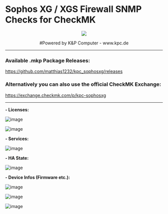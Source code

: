 # Sophos XG / XGS Firewall SNMP Checks for CheckMK
<p align="center"><img src="https://user-images.githubusercontent.com/5358267/235710289-c05aa5bb-3394-4c94-8ce0-1f0ef5382d00.png"></p>
<p align="center">#Powered by K&P Computer - www.kpc.de</o>


----------------------

### Available .mkp Package Releases: ###

https://github.com/matthias1232/kpc_sophosxg/releases

### Alternatively you can also use the official CheckMK Exchange: ###

https://exchange.checkmk.com/p/kpc-sophosxg

----------------------
**- Licenses:**

![image](https://user-images.githubusercontent.com/5358267/235709221-a88f909e-104d-4b9c-b85b-68c4e1658a60.png)

![image](https://user-images.githubusercontent.com/5358267/235711040-2170c209-64bd-4e97-b4cd-2b5902e8994f.png)

**- Services:**

![image](https://user-images.githubusercontent.com/5358267/235709395-b7cfb41e-3de2-482b-a9df-fd4d5c3bc6a1.png)

**- HA State:**

![image](https://github.com/matthias1232/kpc_sophosxg/assets/5358267/5d705bf6-0b9f-49aa-a00d-84296427d120)


**- Device Infos (Firmware etc.):**

![image](https://user-images.githubusercontent.com/5358267/235709498-73e9de54-357d-44c3-80c8-26d3b0a4c798.png)

![image](https://github.com/matthias1232/kpc_sophosxg/assets/5358267/fe2de5a6-7df2-4c5b-a001-25890fab50e9)

![image](https://github.com/matthias1232/kpc_sophosxg/assets/5358267/81e53122-fa38-47d5-ae70-40c6fb0f706b)


